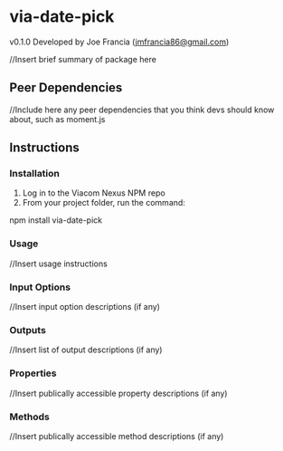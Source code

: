 # via-date-pick
v0.1.0
Developed by Joe Francia (jmfrancia86@gmail.com)

//Insert brief summary of package here

## Peer Dependencies

//Include here any peer dependencies that you think devs should know about, such as moment.js

## Instructions

### Installation

1. Log in to the Viacom Nexus NPM repo
2. From your project folder, run the command:

npm install via-date-pick

### Usage

//Insert usage instructions

### Input Options

//Insert input option descriptions (if any)

### Outputs

//Insert list of output descriptions (if any)

### Properties

//Insert publically accessible property descriptions (if any)

### Methods

//Insert publically accessible method descriptions (if any)
